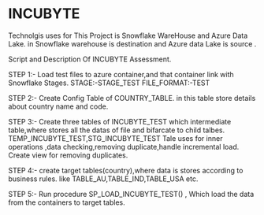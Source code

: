 # INCUBYTE

Technolgis uses for This Project is Snowflake WareHouse and Azure Data Lake.
in Snowflake warehouse is destination and Azure data Lake is source .

Script and Description Of INCUBYTE Assessment.

STEP 1:-
Load test files to azure container,and that container link with Snowflake Stages.
STAGE:-STAGE_TEST
FILE_FORMAT:-TEST

STEP 2:-
Create Config Table of COUNTRY_TABLE.
in this table store details about country name and code.

STEP 3:-
Create three tables of INCUBYTE_TEST which intermediate table,where stores all the datas of file and bifarcate to child talbes.
TEMP_INCUBYTE_TEST,STG_INCUBYTE_TEST Tale uses for inner operations ,data checking,removing duplicate,handle incremental load.
Create view for removing duplicates.

STEP 4:-
create target tables(country),where data is stores according to business rules.
like TABLE_AU,TABLE_IND,TABLE_USA etc.

STEP 5:-
Run procedure SP_LOAD_INCUBYTE_TEST() , Which load the data from the containers to target tables.

